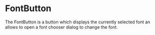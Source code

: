 # FontButton

The FontButton is a button which displays the currently selected font an allows to open a font chooser dialog to change the font.
